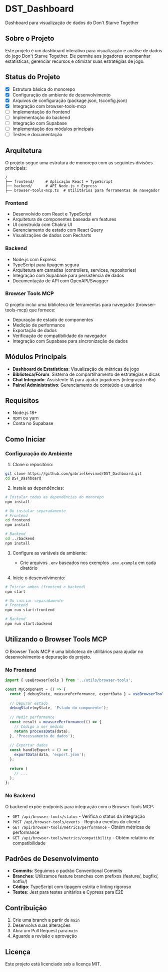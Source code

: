 # DST_Dashboard

Dashboard para visualização de dados do Don't Starve Together

## Sobre o Projeto

Este projeto é um dashboard interativo para visualização e análise de dados do jogo Don't Starve Together. Ele permite aos jogadores acompanhar estatísticas, gerenciar recursos e otimizar suas estratégias de jogo.

## Status do Projeto

- [x] Estrutura básica do monorepo
- [x] Configuração do ambiente de desenvolvimento
- [x] Arquivos de configuração (package.json, tsconfig.json)
- [x] Integração com browser-tools-mcp
- [ ] Implementação do frontend
- [ ] Implementação do backend
- [ ] Integração com Supabase
- [ ] Implementação dos módulos principais
- [ ] Testes e documentação

## Arquitetura

O projeto segue uma estrutura de monorepo com as seguintes divisões principais:

```
/
├── frontend/     # Aplicação React + TypeScript
├── backend/      # API Node.js + Express
├── browser-tools-mcp.ts  # Utilitários para ferramentas de navegador
```

### Frontend

- Desenvolvido com React e TypeScript
- Arquitetura de componentes baseada em features
- UI construída com Chakra UI
- Gerenciamento de estado com React Query
- Visualizações de dados com Recharts

### Backend

- Node.js com Express
- TypeScript para tipagem segura
- Arquitetura em camadas (controllers, services, repositories)
- Integração com Supabase para persistência de dados
- Documentação de API com OpenAPI/Swagger

### Browser Tools MCP

O projeto inclui uma biblioteca de ferramentas para navegador (browser-tools-mcp) que fornece:

- Depuração de estado de componentes
- Medição de performance
- Exportação de dados
- Verificação de compatibilidade do navegador
- Integração com Supabase para sincronização de dados

## Módulos Principais

- **Dashboard de Estatísticas**: Visualização de métricas de jogo
- **Biblioteca/Fórum**: Sistema de compartilhamento de estratégias e dicas
- **Chat Integrado**: Assistente IA para ajudar jogadores (integração n8n)
- **Painel Administrativo**: Gerenciamento de conteúdo e usuários

## Requisitos

- Node.js 18+
- npm ou yarn
- Conta no Supabase

## Como Iniciar

### Configuração do Ambiente

1. Clone o repositório:
```bash
git clone https://github.com/gabrielkevinxd/DST_Dashboard.git
cd DST_Dashboard
```

2. Instale as dependências:
```bash
# Instalar todas as dependências do monorepo
npm install

# Ou instalar separadamente
# Frontend
cd frontend
npm install

# Backend
cd ../backend
npm install
```

3. Configure as variáveis de ambiente:
   - Crie arquivos `.env` baseados nos exemplos `.env.example` em cada diretório

4. Inicie o desenvolvimento:
```bash
# Iniciar ambos (frontend e backend)
npm start

# Ou iniciar separadamente
# Frontend
npm run start:frontend

# Backend
npm run start:backend
```

## Utilizando o Browser Tools MCP

O Browser Tools MCP é uma biblioteca de utilitários para ajudar no desenvolvimento e depuração do projeto.

### No Frontend

```typescript
import { useBrowserTools } from '../utils/browser-tools';

const MyComponent = () => {
  const { debugState, measurePerformance, exportData } = useBrowserTools();
  
  // Depurar estado
  debugState(myState, 'Estado do componente');
  
  // Medir performance
  const result = measurePerformance(() => {
    // Código a ser medido
    return processData(data);
  }, 'Processamento de dados');
  
  // Exportar dados
  const handleExport = () => {
    exportData(data, 'export.json');
  };
  
  return (
    // ...
  );
};
```

### No Backend

O backend expõe endpoints para integração com o Browser Tools MCP:

- `GET /api/browser-tools/status` - Verifica o status da integração
- `POST /api/browser-tools/events` - Registra eventos do cliente
- `GET /api/browser-tools/metrics/performance` - Obtém métricas de performance
- `GET /api/browser-tools/metrics/compatibility` - Obtém relatório de compatibilidade

## Padrões de Desenvolvimento

- **Commits**: Seguimos o padrão Conventional Commits
- **Branches**: Utilizamos feature branches com prefixos (feature/, bugfix/, hotfix/)
- **Código**: TypeScript com tipagem estrita e linting rigoroso
- **Testes**: Jest para testes unitários e Cypress para E2E

## Contribuição

1. Crie uma branch a partir de `main`
2. Desenvolva suas alterações
3. Abra um Pull Request para `main`
4. Aguarde a revisão e aprovação

## Licença

Este projeto está licenciado sob a licença MIT.